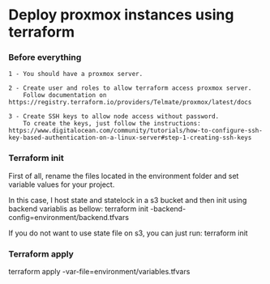 # Deploy proxmox instances using terraform

### Before everything
    1 - You should have a proxmox server.

    2 - Create user and roles to allow terraform access proxmox server.
        Follow documentation on https://registry.terraform.io/providers/Telmate/proxmox/latest/docs

    3 - Create SSH keys to allow node access without password.
        To create the keys, just follow the instructions: https://www.digitalocean.com/community/tutorials/how-to-configure-ssh-key-based-authentication-on-a-linux-server#step-1-creating-ssh-keys

### Terraform init
First of all, rename the files located in the environment folder and set variable values for your project.

In this case, I host state and statelock in a s3 bucket and then init using backend variablis as bellow:
terraform init -backend-config=environment/backend.tfvars

If you do not want to use state file on s3, you can just run: 
terraform init

### Terraform apply

terraform apply -var-file=environment/variables.tfvars